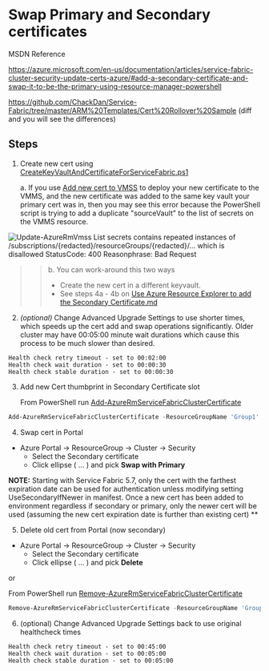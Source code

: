Swap Primary and Secondary certificates
=======================================

MSDN Reference

<https://azure.microsoft.com/en-us/documentation/articles/service-fabric-cluster-security-update-certs-azure/#add-a-secondary-certificate-and-swap-it-to-be-the-primary-using-resource-manager-powershell> 

<https://github.com/ChackDan/Service-Fabric/tree/master/ARM%20Templates/Cert%20Rollover%20Sample> (diff and you will see the differences)


## Steps

1.  Create new cert using [CreateKeyVaultAndCertificateForServiceFabric.ps1](./CreateKeyVaultAndCertificateForServiceFabric.ps1)

	a.  If you use [Add new cert to VMSS](./Add_New_Cert_To_VMSS.ps1) to deploy your new certificate to the VMMS, and the new certificate was added to the same key vault your primary cert was in, then you may see this error because the PowerShell script is trying to add a duplicate "sourceVault" to the list of secrets on the VMMS resource.

![Update-AzureRmVmss List secrets contains repeated instances of /subscriptions/{redacted}/resourceGroups/{redacted}/... which is disallowed
StatusCode: 400
Reasonphrase: Bad Request](../media/certswap_image1.png)

>>b.  You can work-around this two ways
>>* Create the new cert in a different keyvault.
>>* See steps 4a - 4b on [Use Azure Resource Explorer to add the Secondary Certificate.md](./Use%20Azure%20Resource%20Explorer%20to%20add%20the%20Secondary%20Certificate.md)

2.  *(optional)* Change Advanced Upgrade Settings to use shorter times, which speeds up the cert add and swap operations significantly.  Older cluster may have 00:05:00 minute wait durations which cause this process to be much slower than desired.

```Batch
Health check retry timeout - set to 00:02:00
Health check wait duration - set to 00:00:30
Health check stable duration - set to 00:00:30  
```

3.  Add new Cert thumbprint in Secondary Certificate slot

    From PowerShell run [Add-AzureRmServiceFabricClusterCertificate](https://docs.microsoft.com/en-us/powershell/module/azurerm.servicefabric/Add-AzureRmServiceFabricClusterCertificate?view=azurermps-4.1.0)

```PowerShell
Add-AzureRmServiceFabricClusterCertificate -ResourceGroupName 'Group1' -Name 'Contoso01SFCluster' -SecretIdentifier '<https://contoso03vault.vault.azure.net/secrets/contoso03vaultrg/7f7de9131c034172b9df37ccc549524f>'
```

4.  Swap cert in Portal
	
* Azure Portal -> ResourceGroup -> Cluster -> Security
	* Select the Secondary certificate
	* Click ellipse ( ... ) and pick **Swap with Primary**


**NOTE:** Starting with Service Fabric 5.7, only the cert with the farthest expiration date can be used for authentication unless modifying setting UseSecondaryIfNewer in manifest. Once a new cert has been added to environment regardless if secondary or primary, only the newer cert will be used (assuming the new cert expiration date is further than existing cert) **


5.  Delete old cert from Portal (now secondary)

* Azure Portal -> ResourceGroup -> Cluster -> Security
	* Select the Secondary certificate
	* Click ellipse ( ... ) and pick **Delete** 

or

From PowerShell run [Remove-AzureRmServiceFabricClusterCertificate](https://docs.microsoft.com/en-us/powershell/module/azurerm.servicefabric/Remove-AzureRmServiceFabricClusterCertificate)

```PowerShell
Remove-AzureRmServiceFabricClusterCertificate -ResourceGroupName 'Group1' -Name 'Contoso01SFCluster' -Thumbprint '5F3660C715EBBDA31DB1FFDCF508302348DE8E7A
```

6.  (optional) Change Advanced Upgrade Settings back to use original healthcheck times

```Batch
Health check retry timeout - set to 00:45:00
Health check wait duration - set to 00:05:00
Health check stable duration - set to 00:05:00
```

